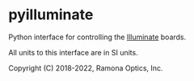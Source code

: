# pyilluminate

Python interface for controlling the [Illuminate](https://github.com/zfphil/illuminate) boards.

All units to this interface are in SI units.

Copyright (C) 2018-2022, Ramona Optics, Inc.
